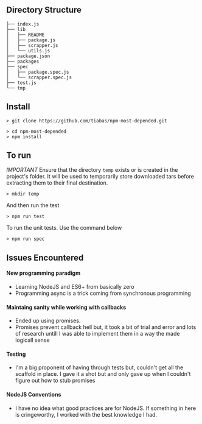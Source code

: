 ## Directory Structure
```
├── index.js
├── lib
│   ├── README
│   ├── package.js
│   ├── scrapper.js
│   └── utils.js
├── package.json
├── packages
├── spec
│   ├── package.spec.js
│   └── scrapper.spec.js
├── test.js
└── tmp
```

## Install

```
> git clone https://github.com/tiabas/npm-most-depended.git
```

```
> cd npm-most-depended
> npm install
```

## To run
*IMPORTANT* Ensure that the directory `temp` exists or is created in the project's folder.
It will be used to temporarily store downloaded tars before extracting them to their final
destination.
```
> mkdir temp
```

And then run the test
```
> npm run test
```

To run the unit tests. Use the command below
```
> npm run spec
```

## Issues Encountered
#### New programming paradigm
- Learning NodeJS and ES6+ from basically zero
- Programming async is a trick coming from synchronous programming

#### Maintaing sanity while working with callbacks
- Ended up using promises. 
- Promises prevent callback hell but, it took a bit of trial and error and lots of
  research untill I was able to implement them in a way the made logicall sense

#### Testing
- I'm a big proponent of having through tests but, couldn't get all the scaffold in place.
  I gave it a shot but and only gave up when I couldn't figure out how to stub promises

#### NodeJS Conventions
- I have no idea what good practices are for NodeJS. If something in here is cringeworthy, I 
  worked with the best knowledge I had. 